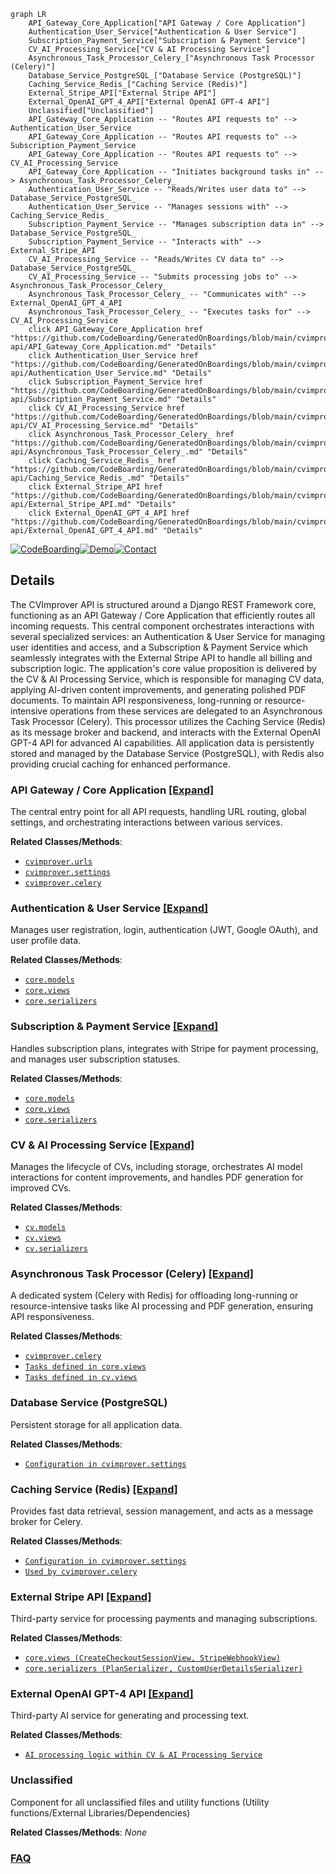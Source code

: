 ```mermaid
graph LR
    API_Gateway_Core_Application["API Gateway / Core Application"]
    Authentication_User_Service["Authentication & User Service"]
    Subscription_Payment_Service["Subscription & Payment Service"]
    CV_AI_Processing_Service["CV & AI Processing Service"]
    Asynchronous_Task_Processor_Celery_["Asynchronous Task Processor (Celery)"]
    Database_Service_PostgreSQL_["Database Service (PostgreSQL)"]
    Caching_Service_Redis_["Caching Service (Redis)"]
    External_Stripe_API["External Stripe API"]
    External_OpenAI_GPT_4_API["External OpenAI GPT-4 API"]
    Unclassified["Unclassified"]
    API_Gateway_Core_Application -- "Routes API requests to" --> Authentication_User_Service
    API_Gateway_Core_Application -- "Routes API requests to" --> Subscription_Payment_Service
    API_Gateway_Core_Application -- "Routes API requests to" --> CV_AI_Processing_Service
    API_Gateway_Core_Application -- "Initiates background tasks in" --> Asynchronous_Task_Processor_Celery_
    Authentication_User_Service -- "Reads/Writes user data to" --> Database_Service_PostgreSQL_
    Authentication_User_Service -- "Manages sessions with" --> Caching_Service_Redis_
    Subscription_Payment_Service -- "Manages subscription data in" --> Database_Service_PostgreSQL_
    Subscription_Payment_Service -- "Interacts with" --> External_Stripe_API
    CV_AI_Processing_Service -- "Reads/Writes CV data to" --> Database_Service_PostgreSQL_
    CV_AI_Processing_Service -- "Submits processing jobs to" --> Asynchronous_Task_Processor_Celery_
    Asynchronous_Task_Processor_Celery_ -- "Communicates with" --> External_OpenAI_GPT_4_API
    Asynchronous_Task_Processor_Celery_ -- "Executes tasks for" --> CV_AI_Processing_Service
    click API_Gateway_Core_Application href "https://github.com/CodeBoarding/GeneratedOnBoardings/blob/main/cvimprover-api/API_Gateway_Core_Application.md" "Details"
    click Authentication_User_Service href "https://github.com/CodeBoarding/GeneratedOnBoardings/blob/main/cvimprover-api/Authentication_User_Service.md" "Details"
    click Subscription_Payment_Service href "https://github.com/CodeBoarding/GeneratedOnBoardings/blob/main/cvimprover-api/Subscription_Payment_Service.md" "Details"
    click CV_AI_Processing_Service href "https://github.com/CodeBoarding/GeneratedOnBoardings/blob/main/cvimprover-api/CV_AI_Processing_Service.md" "Details"
    click Asynchronous_Task_Processor_Celery_ href "https://github.com/CodeBoarding/GeneratedOnBoardings/blob/main/cvimprover-api/Asynchronous_Task_Processor_Celery_.md" "Details"
    click Caching_Service_Redis_ href "https://github.com/CodeBoarding/GeneratedOnBoardings/blob/main/cvimprover-api/Caching_Service_Redis_.md" "Details"
    click External_Stripe_API href "https://github.com/CodeBoarding/GeneratedOnBoardings/blob/main/cvimprover-api/External_Stripe_API.md" "Details"
    click External_OpenAI_GPT_4_API href "https://github.com/CodeBoarding/GeneratedOnBoardings/blob/main/cvimprover-api/External_OpenAI_GPT_4_API.md" "Details"
```

[![CodeBoarding](https://img.shields.io/badge/Generated%20by-CodeBoarding-9cf?style=flat-square)](https://github.com/CodeBoarding/CodeBoarding)[![Demo](https://img.shields.io/badge/Try%20our-Demo-blue?style=flat-square)](https://www.codeboarding.org/diagrams)[![Contact](https://img.shields.io/badge/Contact%20us%20-%20contact@codeboarding.org-lightgrey?style=flat-square)](mailto:contact@codeboarding.org)

## Details

The CVImprover API is structured around a Django REST Framework core, functioning as an API Gateway / Core Application that efficiently routes all incoming requests. This central component orchestrates interactions with several specialized services: an Authentication & User Service for managing user identities and access, and a Subscription & Payment Service which seamlessly integrates with the External Stripe API to handle all billing and subscription logic. The application's core value proposition is delivered by the CV & AI Processing Service, which is responsible for managing CV data, applying AI-driven content improvements, and generating polished PDF documents. To maintain API responsiveness, long-running or resource-intensive operations from these services are delegated to an Asynchronous Task Processor (Celery). This processor utilizes the Caching Service (Redis) as its message broker and backend, and interacts with the External OpenAI GPT-4 API for advanced AI capabilities. All application data is persistently stored and managed by the Database Service (PostgreSQL), with Redis also providing crucial caching for enhanced performance.

### API Gateway / Core Application [[Expand]](./API_Gateway_Core_Application.md)
The central entry point for all API requests, handling URL routing, global settings, and orchestrating interactions between various services.


**Related Classes/Methods**:

- <a href="https://github.com/CVImprover/cvimprover-api/blob/maincvimprover/urls.py" target="_blank" rel="noopener noreferrer">`cvimprover.urls`</a>
- <a href="https://github.com/CVImprover/cvimprover-api/blob/maincvimprover/settings.py" target="_blank" rel="noopener noreferrer">`cvimprover.settings`</a>
- <a href="https://github.com/CVImprover/cvimprover-api/blob/maincvimprover/celery.py" target="_blank" rel="noopener noreferrer">`cvimprover.celery`</a>


### Authentication & User Service [[Expand]](./Authentication_User_Service.md)
Manages user registration, login, authentication (JWT, Google OAuth), and user profile data.


**Related Classes/Methods**:

- <a href="https://github.com/CVImprover/cvimprover-api/blob/maincore/models.py" target="_blank" rel="noopener noreferrer">`core.models`</a>
- <a href="https://github.com/CVImprover/cvimprover-api/blob/maincore/views.py" target="_blank" rel="noopener noreferrer">`core.views`</a>
- <a href="https://github.com/CVImprover/cvimprover-api/blob/maincore/serializers.py" target="_blank" rel="noopener noreferrer">`core.serializers`</a>


### Subscription & Payment Service [[Expand]](./Subscription_Payment_Service.md)
Handles subscription plans, integrates with Stripe for payment processing, and manages user subscription statuses.


**Related Classes/Methods**:

- <a href="https://github.com/CVImprover/cvimprover-api/blob/maincore/models.py" target="_blank" rel="noopener noreferrer">`core.models`</a>
- <a href="https://github.com/CVImprover/cvimprover-api/blob/maincore/views.py" target="_blank" rel="noopener noreferrer">`core.views`</a>
- <a href="https://github.com/CVImprover/cvimprover-api/blob/maincore/serializers.py" target="_blank" rel="noopener noreferrer">`core.serializers`</a>


### CV & AI Processing Service [[Expand]](./CV_AI_Processing_Service.md)
Manages the lifecycle of CVs, including storage, orchestrates AI model interactions for content improvements, and handles PDF generation for improved CVs.


**Related Classes/Methods**:

- <a href="https://github.com/CVImprover/cvimprover-api/blob/maincv/models.py" target="_blank" rel="noopener noreferrer">`cv.models`</a>
- <a href="https://github.com/CVImprover/cvimprover-api/blob/maincv/views.py" target="_blank" rel="noopener noreferrer">`cv.views`</a>
- <a href="https://github.com/CVImprover/cvimprover-api/blob/maincv/serializers.py" target="_blank" rel="noopener noreferrer">`cv.serializers`</a>


### Asynchronous Task Processor (Celery) [[Expand]](./Asynchronous_Task_Processor_Celery_.md)
A dedicated system (Celery with Redis) for offloading long-running or resource-intensive tasks like AI processing and PDF generation, ensuring API responsiveness.


**Related Classes/Methods**:

- <a href="https://github.com/CVImprover/cvimprover-api/blob/maincvimprover/celery.py" target="_blank" rel="noopener noreferrer">`cvimprover.celery`</a>
- <a href="https://github.com/CVImprover/cvimprover-api/blob/maincore/views.py" target="_blank" rel="noopener noreferrer">`Tasks defined in core.views`</a>
- <a href="https://github.com/CVImprover/cvimprover-api/blob/maincv/views.py" target="_blank" rel="noopener noreferrer">`Tasks defined in cv.views`</a>


### Database Service (PostgreSQL)
Persistent storage for all application data.


**Related Classes/Methods**:

- <a href="https://github.com/CVImprover/cvimprover-api/blob/maincvimprover/settings.py" target="_blank" rel="noopener noreferrer">`Configuration in cvimprover.settings`</a>


### Caching Service (Redis) [[Expand]](./Caching_Service_Redis_.md)
Provides fast data retrieval, session management, and acts as a message broker for Celery.


**Related Classes/Methods**:

- <a href="https://github.com/CVImprover/cvimprover-api/blob/maincvimprover/settings.py" target="_blank" rel="noopener noreferrer">`Configuration in cvimprover.settings`</a>
- <a href="https://github.com/CVImprover/cvimprover-api/blob/maincvimprover/celery.py" target="_blank" rel="noopener noreferrer">`Used by cvimprover.celery`</a>


### External Stripe API [[Expand]](./External_Stripe_API.md)
Third-party service for processing payments and managing subscriptions.


**Related Classes/Methods**:

- <a href="https://github.com/CVImprover/cvimprover-api/blob/maincore/views.py" target="_blank" rel="noopener noreferrer">`core.views (CreateCheckoutSessionView, StripeWebhookView)`</a>
- <a href="https://github.com/CVImprover/cvimprover-api/blob/maincore/serializers.py" target="_blank" rel="noopener noreferrer">`core.serializers (PlanSerializer, CustomUserDetailsSerializer)`</a>


### External OpenAI GPT-4 API [[Expand]](./External_OpenAI_GPT_4_API.md)
Third-party AI service for generating and processing text.


**Related Classes/Methods**:

- <a href="https://github.com/CVImprover/cvimprover-api/blob/maincv/views.py" target="_blank" rel="noopener noreferrer">`AI processing logic within CV & AI Processing Service`</a>


### Unclassified
Component for all unclassified files and utility functions (Utility functions/External Libraries/Dependencies)


**Related Classes/Methods**: _None_



### [FAQ](https://github.com/CodeBoarding/GeneratedOnBoardings/tree/main?tab=readme-ov-file#faq)